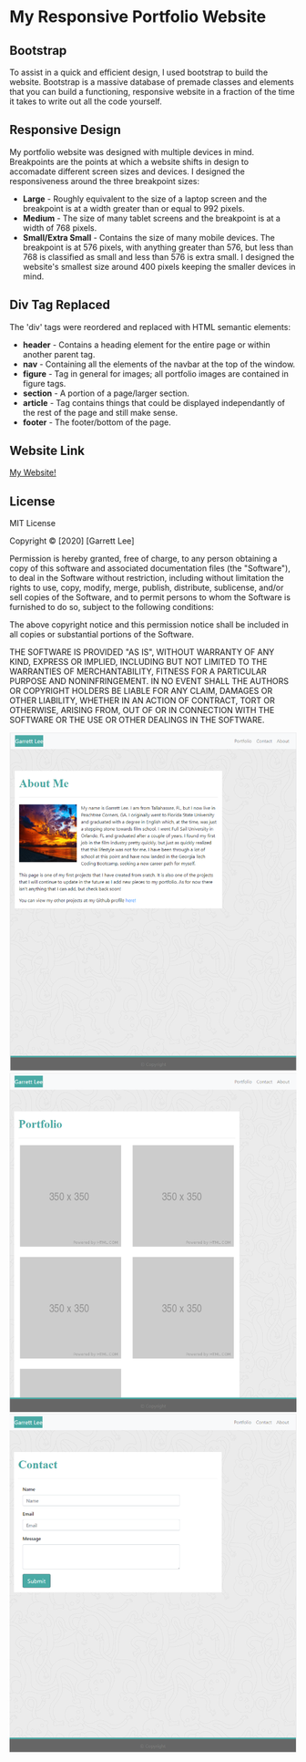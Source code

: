 # My Responsive Portfolio Website ###

## Bootstrap

To assist in a quick and efficient design, I used bootstrap to build the website. Bootstrap is a massive database of premade classes and elements that you can build a functioning, responsive website in a fraction of the time it takes to write out all the code yourself.

## Responsive Design

My portfolio website was designed with multiple devices in mind. Breakpoints are the points at which a website shifts in design to accomadate different screen sizes and devices. I designed the responsiveness around the three breakpoint sizes:
- **Large** - Roughly equivalent to the size of a laptop screen and the breakpoint is at a width greater than or equal to 992 pixels.
- **Medium** - The size of many tablet screens and the breakpoint is at a width of 768 pixels.
- **Small/Extra Small** - Contains the size of many mobile devices. The breakpoint is at 576 pixels, with anything greater than 576, but less than 768 is classified as small and less than 576 is extra small. I designed the website's smallest size around 400 pixels keeping the smaller devices in mind.

## Div Tag Replaced

The 'div' tags were reordered and replaced with HTML semantic elements: 
  - **header** - Contains a heading element for the entire page or within another parent tag.
  - **nav** - Containing all the elements of the navbar at the top of the window.
  - **figure** - Tag in general for images; all portfolio images are contained in figure tags.
  - **section** - A portion of a page/larger section.
  - **article** - Tag contains things that could be displayed independantly of the rest of the page and still make sense.
  - **footer** - The footer/bottom of the page.

## Website Link
[My Website!](https://rgl10d.github.io/my-portfolio/)

## License
MIT License

Copyright © [2020] [Garrett Lee]

Permission is hereby granted, free of charge, to any person obtaining a copy
of this software and associated documentation files (the "Software"), to deal
in the Software without restriction, including without limitation the rights
to use, copy, modify, merge, publish, distribute, sublicense, and/or sell
copies of the Software, and to permit persons to whom the Software is
furnished to do so, subject to the following conditions:

The above copyright notice and this permission notice shall be included in all
copies or substantial portions of the Software.

THE SOFTWARE IS PROVIDED "AS IS", WITHOUT WARRANTY OF ANY KIND, EXPRESS OR
IMPLIED, INCLUDING BUT NOT LIMITED TO THE WARRANTIES OF MERCHANTABILITY,
FITNESS FOR A PARTICULAR PURPOSE AND NONINFRINGEMENT. IN NO EVENT SHALL THE
AUTHORS OR COPYRIGHT HOLDERS BE LIABLE FOR ANY CLAIM, DAMAGES OR OTHER
LIABILITY, WHETHER IN AN ACTION OF CONTRACT, TORT OR OTHERWISE, ARISING FROM,
OUT OF OR IN CONNECTION WITH THE SOFTWARE OR THE USE OR OTHER DEALINGS IN THE
SOFTWARE.

![aboutme](assets/images/aboutme.png)
![portfolio](assets/images/portfolio.png)
![contact](Assets/Images/contact.png)